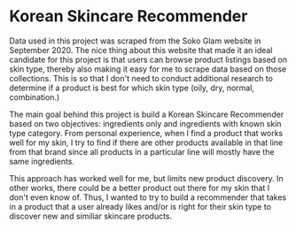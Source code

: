 # Korean Skincare Recommender
 
Data used in this project was scraped from the Soko Glam website in September 2020. The nice thing about this website that made it an ideal candidate for this project is that users can browse product listings based on skin type, thereby also making it easy for me to scrape data based on those collections. This is so that I don't need to conduct additional research to determine if a product is best for which skin type (oily, dry, normal, combination.)

The main goal behind this project is build a Korean Skincare Recommender based on two objectives: ingredients only and ingredients with known skin type category. From personal experience, when I find a product that works well for my skin, I try to find if there are other products available in that line from that brand since all products in a particular line will mostly have the same ingredients.

This approach has worked well for me, but limits new product discovery. In other works, there could be a better product out there for my skin that I don't even know of. Thus, I wanted to try to build a recommender that takes in a product that a user already likes and/or is right for their skin type to discover new and similiar skincare products.
